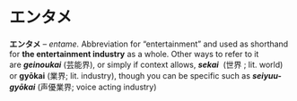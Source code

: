 # エンタメ

**エンタメ** – _entame._ Abbreviation for “entertainment” and used as shorthand for **the entertainment industry** as a whole. Other ways to refer to it are **_geinoukai_** (芸能界), or simply if context allows, **_sekai_**  (世界 ; lit. world) or **gyōkai** (業界; lit. industry), though you can be specific such as **_seiyuu-gyōkai_** (声優業界; voice acting industry)
